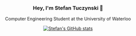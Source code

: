 <div align="center">
  
### Hey, I'm Stefan Tuczynski 👋

Computer Engineering Student at the University of Waterloo

[![Stefan's GitHub stats](https://github-readme-stats.vercel.app/api?username=stefantzn&show_icons=true&theme=dracula)](https://github.com/anuraghazra/github-readme-stats)

</div>
